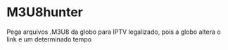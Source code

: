 # M3U8hunter
Pega arquivos .M3U8 da globo para IPTV legalizado, pois a globo altera o link e um determinado tempo
